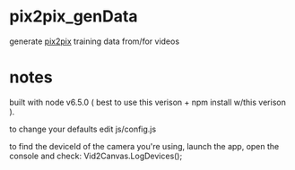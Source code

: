 # pix2pix_genData
generate [pix2pix](https://phillipi.github.io/pix2pix/) training data from/for videos

# notes

built with node v6.5.0 ( best to use this verison + npm install w/this verison ). 

to change your defaults edit js/config.js

to find the deviceId of the camera you're using, launch the app, open the console and check: Vid2Canvas.LogDevices();
